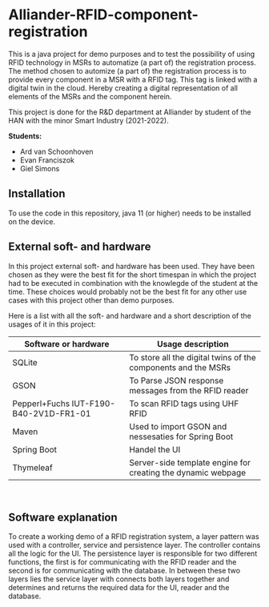 # Alliander-RFID-component-registration
This is a java project for demo purposes and to test the possibility of using RFID technology in MSRs to automatize (a part of) the registration process. The method chosen to automize (a part of) the registration process is to provide every component in a MSR with a RFID tag. This tag is linked with a digital twin in the cloud. Hereby creating a digital representation of all elements of the MSRs and the component herein.

This project is done for the R&D department at Alliander by student of the HAN with the minor Smart Industry (2021-2022).

**Students:**

- Ard van Schoonhoven
- Evan Franciszok
- Giel Simons



## Installation

To use the code in this repository, java 11 (or higher) needs to be installed on the device.



## External soft- and hardware

In this project external soft- and hardware has been used. They have been chosen as they were the best fit for the short timespan in which the project had to be executed in combination with the knowlegde of the student at the time. These choices would probably not be the best fit for any other use cases with this project other than demo purposes.

Here is a list with all the soft- and hardware and a short description of the usages of it in this project:

| Software or hardware                   | Usage description                                            |
| -------------------------------------- | ------------------------------------------------------------ |
| SQLite                                 | To store all the digital twins of the components and the MSRs |
| GSON                                   | To Parse JSON response messages from the RFID reader         |
| Pepperl+Fuchs IUT-F190-B40-2V1D-FR1-01 | To scan RFID tags using UHF RFID                             |
| Maven                                  | Used to import GSON and nessesaties for Spring Boot          |
| Spring Boot                            | Handel the UI                                                |
| Thymeleaf                              | Server-side template engine for creating the dynamic webpage |

​	

## Software explanation

To create a working demo of a RFID registration system, a layer pattern was used with a controller, service and persistence layer. The controller contains all the logic for the UI. The persistence layer is responsible for two different functions, the first is for communicating with the RFID reader and the second is for communicating with the database. In between these two layers lies the service layer with connects both layers together and determines and returns the required data for the UI, reader and the database.
